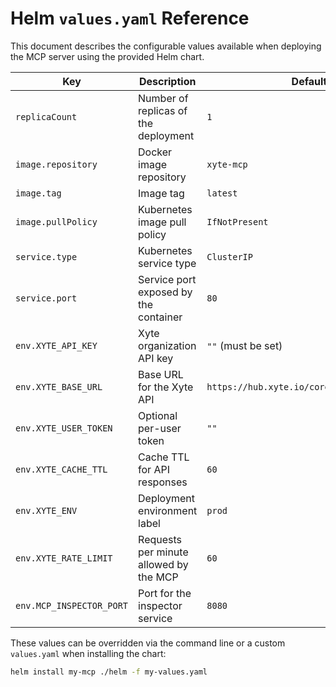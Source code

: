 # Helm `values.yaml` Reference

This document describes the configurable values available when deploying the MCP server using the provided Helm chart.

| Key | Description | Default |
| --- | ----------- | ------- |
| `replicaCount` | Number of replicas of the deployment | `1` |
| `image.repository` | Docker image repository | `xyte-mcp` |
| `image.tag` | Image tag | `latest` |
| `image.pullPolicy` | Kubernetes image pull policy | `IfNotPresent` |
| `service.type` | Kubernetes service type | `ClusterIP` |
| `service.port` | Service port exposed by the container | `80` |
| `env.XYTE_API_KEY` | Xyte organization API key | `""` (must be set) |
| `env.XYTE_BASE_URL` | Base URL for the Xyte API | `https://hub.xyte.io/core/v1/organization` |
| `env.XYTE_USER_TOKEN` | Optional per-user token | `""` |
| `env.XYTE_CACHE_TTL` | Cache TTL for API responses | `60` |
| `env.XYTE_ENV` | Deployment environment label | `prod` |
| `env.XYTE_RATE_LIMIT` | Requests per minute allowed by the MCP | `60` |
| `env.MCP_INSPECTOR_PORT` | Port for the inspector service | `8080` |

These values can be overridden via the command line or a custom `values.yaml` when installing the chart:

```bash
helm install my-mcp ./helm -f my-values.yaml
```

